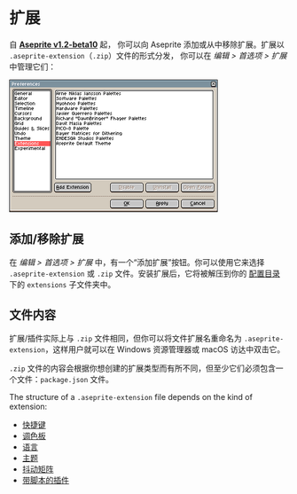 # 扩展

自 **[Aseprite v1.2-beta10](https://www.aseprite.org/release-notes/#aseprite-v1-2-beta10)** 起，
你可以向 Aseprite 添加或从中移除扩展。扩展以 `.aseprite-extension`（`.zip`）文件的形式分发，
你可以在 *编辑 > 首选项 > 扩展* 中管理它们：

![首选项中的扩展](extensions/extensions.png)

## 添加/移除扩展

在 *编辑 > 首选项 > 扩展* 中，有一个“添加扩展”按钮。你可以使用它来选择 `.aseprite-extension` 或 `.zip` 文件。安装扩展后，它将被解压到你的 [配置目录](preferences-folder.md) 下的 `extensions` 子文件夹中。

## 文件内容

扩展/插件实际上与 `.zip` 文件相同，但你可以将文件扩展名重命名为 `.aseprite-extension`，这样用户就可以在 Windows 资源管理器或 macOS 访达中双击它。

`.zip` 文件的内容会根据你想创建的扩展类型而有所不同，但至少它们必须包含一个文件：`package.json` 文件。

The structure of a `.aseprite-extension` file depends on the kind of extension:

* [快捷键](extensions/keys.md)
* [调色板](extensions/palettes.md)
* [语言](extensions/languages.md)
* [主题](extensions/themes.md)
* [抖动矩阵](extensions/dithering-matrices.md)
* [带脚本的插件](https://github.com/aseprite/api/blob/master/api/plugin.md#plugin)
